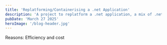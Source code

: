 ```yaml
---
title: 'Replatforming/Containerising a .net Application'
description: 'A project to replatform a .net application, a mix of .net Framework and .net (core)'
pubDate: 'March 27 2025'
heroImage: '/blog-header.jpg'
---
```


Reasons: Efficiency and cost

